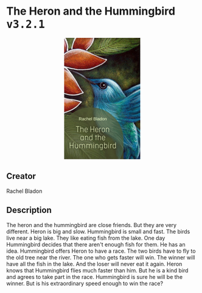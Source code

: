 
# The Heron and the Hummingbird <kbd>v3.2.1</kbd>

<center>
  <img src="./cover-1024.jpg"/>
</center>

## Creator
Rachel Bladon

## Description
The heron and the hummingbird are close friends. But they are very different. Heron is big and slow. Hummingbird is small and fast. The birds live near a big lake. They like eating fish from the lake. One day Hummingbird decides that there aren't enough fish for them. He has an idea. Hummingbird offers Heron to have a race. The two birds have to fly to the old tree near the river. The one who gets faster will win. The winner will have all the fish in the lake. And the loser will never eat it again. Heron knows that Hummingbird flies much faster than him. But he is a kind bird and agrees to take part in the race. Hummingbird is sure he will be the winner. But is his extraordinary speed enough to win the race? 
